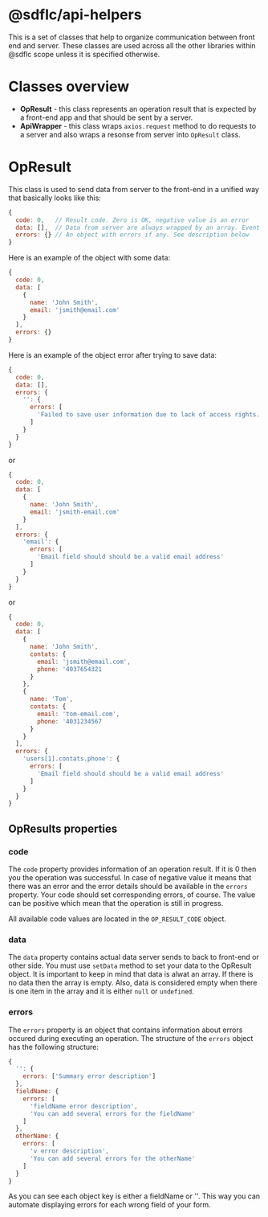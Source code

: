 # @sdflc/api-helpers

This is a set of classes that help to organize communication between front end and server. These classes are used across all the other libraries within @sdflc scope unless it is specified otherwise.

# Classes overview

- **OpResult** - this class represents an operation result that is expected by a front-end app and that should be sent by a server.
- **ApiWrapper** - this class wraps `axios.request` method to do requests to a server and also wraps a resonse from server into `OpResult` class.

# OpResult

This class is used to send data from server to the front-end in a unified way that basically looks like this:

```js
{
  code: 0,   // Result code. Zero is OK, negative value is an error
  data: [],  // Data from server are always wrapped by an array. Event for one items that server sends it gets wrapped into an array
  errors: {} // An object with errors if any. See description below
}
```

Here is an example of the object with some data:

```js
{
  code: 0,
  data: [
    {
      name: 'John Smith',
      email: 'jsmith@email.com'
    }
  ],
  errors: {}
}
```

Here is an example of the object error after trying to save data:

```js
{
  code: 0,
  data: [],
  errors: {
    '': {
      errors: [
        'Failed to save user information due to lack of access rights.'
      ]
    }
  }
}
```

or

```js
{
  code: 0,
  data: [
    {
      name: 'John Smith',
      email: 'jsmith-email.com'
    }
  ],
  errors: {
    'email': {
      errors: [
        'Email field should should be a valid email address'
      ]
    }
  }
}
```

or

```js
{
  code: 0,
  data: [
    {
      name: 'John Smith',
      contats: {
        email: 'jsmith@email.com',
        phone: '4037654321
      }
    },
    {
      name: 'Tom',
      contats: {
        email: 'tom-email.com',
        phone: '4031234567
      }
    }
  ],
  errors: {
    'users[1].contats.phone': {
      errors: [
        'Email field should should be a valid email address'
      ]
    }
  }
}
```

## OpResults properties

### code

The `code` property provides information of an operation result. If it is 0 then you the operation was successful. In case of negative value it means that there was an error and the error details should be available in the `errors` property. Your code should set corresponding errors, of course. The value can be positive which mean that the operation is still in progress.

All available code values are located in the `OP_RESULT_CODE` object.

### data

The `data` property contains actual data server sends to back to front-end or other side. You must use `setData` method to set your data to the OpResult object.
It is important to keep in mind that data is alwat an array. If there is no data then the array is empty. Also, data is considered empty when there is one item in the array and it is either `null` or `undefined`.

### errors

The `errors` property is an object that contains information about errors occured during executing an operation. The structure of the `errors` object has the following structure:

```js
{
  '': {
    errors: ['Summary error description']
  },
  fieldName: {
    errors: [
      'fieldName error description',
      'You can add several errors for the fieldName'
    ]
  },
  otherName: {
    errors: [
      'v error description',
      'You can add several errors for the otherName'
    ]
  }
}
```

As you can see each object key is either a fieldName or ''. This way you can automate displaying errors for each wrong field of your form.
